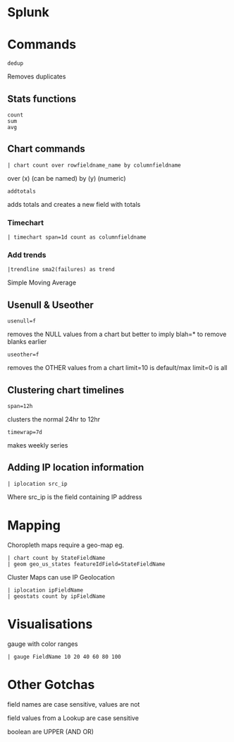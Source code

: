 # Splunk

# Commands
~~~
dedup
~~~
Removes duplicates

## Stats functions
~~~
count
sum
avg
~~~

## Chart commands
~~~
| chart count over rowfieldname_name by columnfieldname
~~~
over (x) (can be named)
by (y) (numeric)

~~~
addtotals
~~~
adds totals and creates a new field with totals

### Timechart
~~~
| timechart span=1d count as columnfieldname
~~~

### Add trends
~~~
|trendline sma2(failures) as trend
~~~
Simple Moving Average

## Usenull & Useother
~~~
usenull=f 
~~~
removes the NULL values from a chart
but better to imply blah=* to remove blanks earlier
~~~
useother=f  
~~~
removes the OTHER values from a chart
limit=10 is default/max limit=0 is all 

## Clustering chart timelines
~~~
span=12h
~~~
clusters the normal 24hr to 12hr

~~~
timewrap=7d
~~~
makes weekly series

## Adding IP location information
~~~
| iplocation src_ip
~~~
Where src_ip is the field containing IP address

# Mapping
Choropleth maps require a geo-map eg.
~~~
| chart count by StateFieldName
| geom geo_us_states featureIdField=StateFieldName
~~~

Cluster Maps can use IP Geolocation
~~~
| iplocation ipFieldName
| geostats count by ipFieldName
~~~

# Visualisations
gauge with color ranges
~~~
| gauge FieldName 10 20 40 60 80 100
~~~

# Other Gotchas
field names are case sensitive, values are not

field values from a Lookup are case sensitive

boolean are  UPPER (AND OR)
